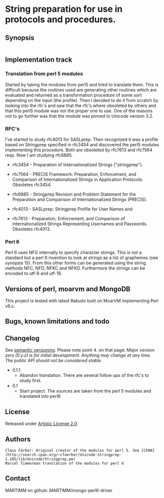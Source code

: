 # String preparation for use in protocols and procedures.

## Synopsis

```
```

## Implementation track

### Translation from perl 5 modules

Started by taking the modules from perl5 and tried to translate them. This is difficult because the routines used are generating other routines which are evaluated and returned as a transformation procedure of some sort depending on the input (the profile). Then I decided to do it from scratch by looking into the rfc's and saw that the rfc's where obsoleted by others and that this perl5 module was not the proper one to use. One of the reasons not to go further was that the module was pinned to Unicode version 3.2.

### RFC's

I've started to study rfc4013 for SASLprep. Then recognized it was a profile based on Stringprep specified in rfc3454 and discovered the perl5 modules implementing this procedure. Both are obsoleted by rfc7613 and rfc7564 resp. Now I am studying rfc6885.

* rfc3454 - Preparation of Internationalized Strings ("stringprep").

* rfc7564 - PRECIS Framework: Preparation, Enforcement, and Comparison of Internationalized Strings in Application Protocols. Obsoletes rfc3454.

* rfc6885 - Stringprep Revision and Problem Statement for the Preparation and Comparison of Internationalized Strings (PRECIS).

* rfc4013 - SASLprep: Stringprep Profile for User Names and

* rfc7613 - Preparation, Enforcement, and Comparison of Internationalized Strings Representing Usernames and Passwords. Obsoletes rfc4013.

### Perl 6

Perl 6 uses NFG internally to specify character strings. This is not a standard but a perl 6 invention to look at strings as a list of graphemes (see synopsis 15). From this other forms can be generated using the string methods NFC, NFD, NFKC and NFKD. Furthermore the strings can be encoded to utf-8 and utf-16.

## Versions of perl, moarvm and MongoDB

This project is tested with latest Rakudo built on MoarVM implementing Perl v6.c.

## Bugs, known limitations and todo

## Changelog

See [semantic versioning](http://semver.org/). Please note point 4. on
that page: *Major version zero (0.y.z) is for initial development. Anything may
change at any time. The public API should not be considered stable.*

* 0.1.1
  * Abandon translation. There are several follow ups of the rfc's to study first.
* 0.1
  * Start project. The sources are taken from the perl 5 modules and translated into perl6

## License

Released under [Artistic License 2.0](http://www.perlfoundation.org/artistic_license_2_0).

## Authors

```
Claus Färber: Original creator of the modules for perl 5. See [CPAN](http://search.cpan.org/~cfaerber/Unicode-Stringprep-1.105/lib/Unicode/Stringprep.pm)
Marcel Timmerman translation of the modules for perl 6
```
## Contact

MARTIMM on github: MARTIMM/mongo-perl6-driver
